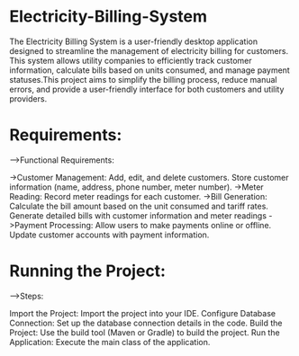 # Electricity-Billing-System
The Electricity Billing System is a user-friendly desktop application designed to streamline the management of electricity billing for customers. This system allows utility companies to efficiently track customer information, calculate bills based on units consumed, and manage payment statuses.This project aims to simplify the billing process, reduce manual errors, and provide a user-friendly interface for both customers and utility providers.


# Requirements:

-->Functional Requirements:

->Customer Management:
  Add, edit, and delete customers.
  Store customer information (name, address, phone number, meter number).
->Meter Reading:
  Record meter readings for each customer.
->Bill Generation:
  Calculate the bill amount based on the unit consumed and tariff rates.
  Generate detailed bills with customer information and meter readings
->Payment Processing:
  Allow users to make payments online or offline.
  Update customer accounts with payment information.
  
# Running the Project:
-->Steps:

  Import the Project: Import the project into your IDE.
  Configure Database Connection: Set up the database connection details in the code.
  Build the Project: Use the build tool (Maven or Gradle) to build the project.
  Run the Application: Execute the main class of the application.
